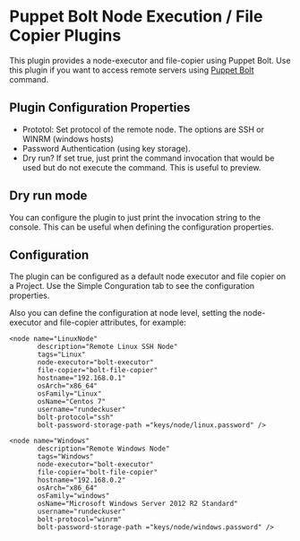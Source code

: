 # Puppet Bolt Node Execution / File Copier Plugins

This plugin provides a node-executor and file-copier using Puppet Bolt. Use this plugin if you want to access remote servers using [Puppet Bolt](https://puppet.com/products/puppet-bolt) command.


## Plugin Configuration Properties

* Prototol: Set protocol of the remote node. The options are SSH or WINRM (windows hosts) 
* Password Authentication (using key storage).
* Dry run? If set true, just print the command invocation that would be used but do not execute the command. This is useful to preview.

## Dry run mode

You can configure the plugin to just print the invocation string to the console. This can be useful when defining the configuration properties.


## Configuration

The plugin can be configured as a default node executor and file copier on a Project. Use the Simple Conguration tab to see the configuration properties. 

Also you can define the configuration at node level, setting the node-executor and file-copier attributes, for example:

```
<node name="LinuxNode" 
	   description="Remote Linux SSH Node" 
	   tags="Linux" 
	   node-executor="bolt-executor"
	   file-copier="bolt-file-copier"
	   hostname="192.168.0.1" 
	   osArch="x86_64" 
	   osFamily="Linux" 
	   osName="Centos 7" 
	   username="rundeckuser" 
	   bolt-protocol="ssh"
	   bolt-password-storage-path ="keys/node/linux.password" />

<node name="Windows" 
	   description="Remote Windows Node" 
	   tags="Windows" 
	   node-executor="bolt-executor"
	   file-copier="bolt-file-copier"
	   hostname="192.168.0.2" 
	   osArch="x86_64" 
	   osFamily="windows" 
	   osName="Microsoft Windows Server 2012 R2 Standard"
	   username="rundeckuser" 
	   bolt-protocol="winrm"
	   bolt-password-storage-path ="keys/node/windows.password" />
```
